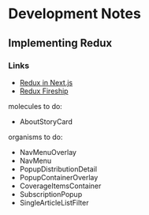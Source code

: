 # Development Notes

## Implementing Redux

### Links

- [Redux in Next.js](https://redux.js.org/usage/nextjs)
- [Redux Fireship](https://www.youtube.com/watch?v=_shA5Xwe8_4)

molecules to do:

- AboutStoryCard

organisms to do:

- NavMenuOverlay
- NavMenu
- PopupDistributionDetail
- PopupContainerOverlay
- CoverageItemsContainer
- SubscriptionPopup
- SingleArticleListFilter
